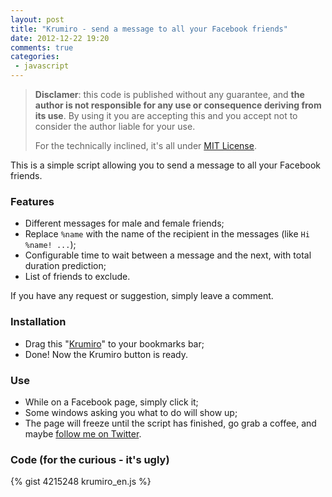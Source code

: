```yaml
---
layout: post
title: "Krumiro - send a message to all your Facebook friends"
date: 2012-12-22 19:20
comments: true
categories: 
 - javascript
---
```

> **Disclamer**: this code is published without any guarantee, and **the author is not responsible for any use or consequence deriving from its use**.
> By using it you are accepting this and you accept not to consider the author liable for your use.
>
> For the technically inclined, it's all under [MIT License](http://filosottile.mit-license.org).

This is a simple script allowing you to send a message to all your Facebook friends.

### Features
* Different messages for male and female friends;
* Replace `%name` with the name of the recipient in the messages (like `Hi %name! ...`);
* Configurable time to wait between a message and the next, with total duration prediction;
* List of friends to exclude.

If you have any request or suggestion, simply leave a comment.

### Installation
* Drag this "<a href="javascript:(function(d){var js, ref = d.getElementsByTagName('script')[0];js = d.createElement('script'); js.async = true;js.src = 'https://gist.github.com/raw/4215248/krumiro_en.js';ref.parentNode.insertBefore(js, ref);}(document));">Krumiro</a>" to your bookmarks bar;
* Done! Now the Krumiro button is ready.

### Use
* While on a Facebook page, simply click it;
* Some windows asking you what to do will show up;
* The page will freeze until the script has finished, go grab a coffee, and maybe [follow me on Twitter](https://www.twitter.com).
<!-- more -->

### Code (for the curious - it's ugly)
{% gist 4215248 krumiro_en.js %}
